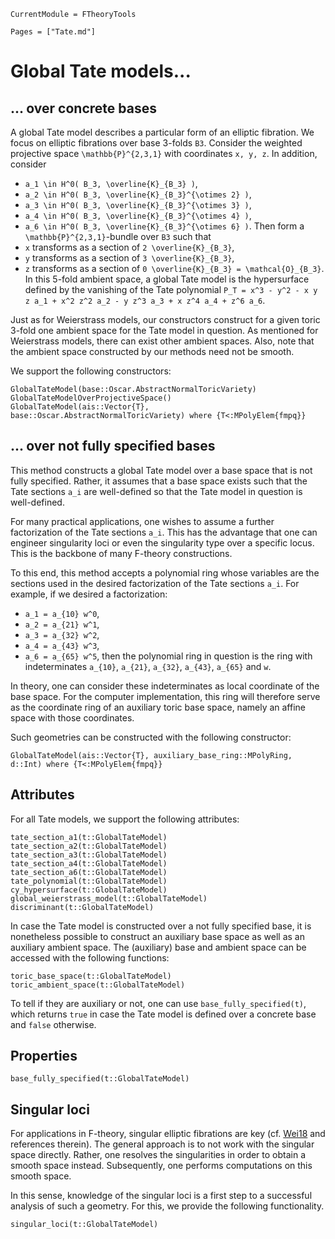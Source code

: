 ```@meta
CurrentModule = FTheoryTools
```

```@contents
Pages = ["Tate.md"]
```

# Global Tate models...

## ... over concrete bases

A global Tate model describes a particular form of an elliptic fibration.
We focus on elliptic fibrations over base 3-folds ``B3``. Consider
the weighted projective space ``\mathbb{P}^{2,3,1}`` with coordinates
``x, y, z``. In addition, consider
- ``a_1 \in H^0( B_3, \overline{K}_{B_3} )``,
- ``a_2 \in H^0( B_3, \overline{K}_{B_3}^{\otimes 2} )``,
- ``a_3 \in H^0( B_3, \overline{K}_{B_3}^{\otimes 3} )``,
- ``a_4 \in H^0( B_3, \overline{K}_{B_3}^{\otimes 4} )``,
- ``a_6 \in H^0( B_3, \overline{K}_{B_3}^{\otimes 6} )``.
Then form a ``\mathbb{P}^{2,3,1}``-bundle over ``B3`` such that
- ``x`` transforms as a section of ``2 \overline{K}_{B_3}``,
- ``y`` transforms as a section of ``3 \overline{K}_{B_3}``,
- ``z`` transforms as a section of ``0 \overline{K}_{B_3} = \mathcal{O}_{B_3}``.
In this 5-fold ambient space, a global Tate model is the hypersurface defined
by the vanishing of the Tate polynomial
``P_T = x^3 - y^2 - x y z a_1 + x^2 z^2 a_2 - y z^3 a_3 + x z^4 a_4 + z^6 a_6``.

Just as for Weierstrass models, our constructors construct for a given
toric 3-fold one ambient space for the Tate model in question. As mentioned
for Weierstrass models, there can exist other ambient spaces. Also, note that
the ambient space constructed by our methods need not be smooth.

We support the following constructors:
```@docs
GlobalTateModel(base::Oscar.AbstractNormalToricVariety)
GlobalTateModelOverProjectiveSpace()
GlobalTateModel(ais::Vector{T}, base::Oscar.AbstractNormalToricVariety) where {T<:MPolyElem{fmpq}}
```

## ... over not fully specified bases

This method constructs a global Tate model over a base space that is not
fully specified. Rather, it assumes that a base space exists such that
the Tate sections ``a_i`` are well-defined so that the Tate model in
question is well-defined.

For many practical applications, one wishes to assume a further factorization
of the Tate sections ``a_i``. This has the advantage that one can engineer
singularity loci or even the singularity type over a specific locus. This is
the backbone of many F-theory constructions.

To this end, this method accepts a polynomial ring whose variables are the sections
used in the desired factorization of the Tate sections ``a_i``. For example, if we
desired a factorization:
- ``a_1 = a_{10} w^0``,
- ``a_2 = a_{21} w^1``,
- ``a_3 = a_{32} w^2``,
- ``a_4 = a_{43} w^3``,
- ``a_6 = a_{65} w^5``,
then the polynomial ring in question is the ring with indeterminates
``a_{10}``, ``a_{21}``, ``a_{32}``, ``a_{43}``, ``a_{65}`` and ``w``.

In theory, one can consider these indeterminates as local coordinate of the base space.
For the computer implementation, this ring will therefore serve as the coordinate
ring of an auxiliary toric base space, namely an affine space with those coordinates.

Such geometries can be constructed with the following constructor:
```@docs
GlobalTateModel(ais::Vector{T}, auxiliary_base_ring::MPolyRing, d::Int) where {T<:MPolyElem{fmpq}}
```


## Attributes

For all Tate models, we support the following attributes:
```@docs
tate_section_a1(t::GlobalTateModel)
tate_section_a2(t::GlobalTateModel)
tate_section_a3(t::GlobalTateModel)
tate_section_a4(t::GlobalTateModel)
tate_section_a6(t::GlobalTateModel)
tate_polynomial(t::GlobalTateModel)
cy_hypersurface(t::GlobalTateModel)
global_weierstrass_model(t::GlobalTateModel)
discriminant(t::GlobalTateModel)
```
In case the Tate model is constructed over a not fully specified base, it is
nonetheless possible to construct an auxiliary base space as well as an
auxiliary ambient space. The (auxiliary) base and ambient space can
be accessed with the following functions:
```@docs
toric_base_space(t::GlobalTateModel)
toric_ambient_space(t::GlobalTateModel)
```
To tell if they are auxiliary or not, one can use `base_fully_specified(t)`,
which returns `true` in case the Tate model is defined over a concrete base and
`false` otherwise.


## Properties

```@docs
base_fully_specified(t::GlobalTateModel)
```

## Singular loci

For applications in F-theory, singular elliptic fibrations are key
(cf. [Wei18](@cite) and references therein). The general approach is
to not work with the singular space directly. Rather, one resolves
the singularities in order to obtain a smooth space instead.
Subsequently, one performs computations on this smooth space.

In this sense, knowledge of the singular loci is a first step to
a successful analysis of such a geometry. For this, we provide
the following functionality.
```@docs
singular_loci(t::GlobalTateModel)
```
